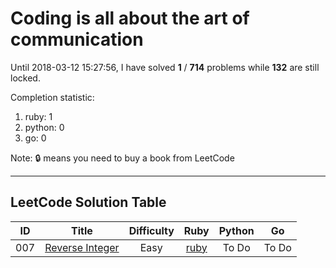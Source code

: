# Coding is all about the art of communication
Until 2018-03-12 15:27:56, I have solved **1** / **714** problems while **132** are still locked.

Completion statistic: 
1. ruby: 1 
2. python: 0
3. go: 0

Note: :lock: means you need to buy a book from LeetCode

----------------
## LeetCode Solution Table
| ID | Title | Difficulty | Ruby | Python | Go |
|:---:|:---:|:---:|:---:|:---:|:---:|
|007|[Reverse Integer](https://leetcode.com/problems/reverse-integer/description/) |Easy|[ruby](https://github.com/Dearest/self_leetcode/blob/master/leetcode-algorithms/007.%20Reverse%20Integer\7.reverse-integer.rb)|To Do|To Do|
